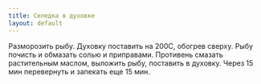 ```yaml
---
title: Селедка в духовке
layout: default
---
```

Разморозить рыбу. Духовку поставить на 200С, обогрев сверху.
Рыбу почисть и обмазать солью и приправами. Противень смазать
растительным маслом, выложить рыбу, поставить в духовку.
Через 15 мин перевернуть и запекать еще 15 мин.
